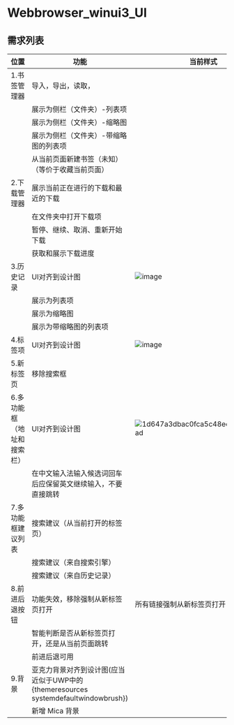 # Webbrowser_winui3_UI

## 需求列表


| 位置 | 功能 | 当前样式 | 目标设计图样式 |
| ------------- | ------------- |------------- |------------- |
| 1.书签管理器 | 导入，导出，读取，| 
|  | 展示为侧栏（文件夹）-列表项 | | ![image](https://user-images.githubusercontent.com/6630660/230351458-21dd3346-476d-4798-bf5d-c2fa0649f72d.png) |
|  | 展示为侧栏（文件夹）-缩略图 | | ![image](https://user-images.githubusercontent.com/6630660/230351582-3c63f527-e606-40d7-9783-4251bff63f80.png) |
|  | 展示为侧栏（文件夹）-带缩略图的列表项 | | ![image](https://user-images.githubusercontent.com/6630660/230351690-cc201146-90f1-4b5c-aa28-95ae6ff329f1.png) |
|  | 从当前页面新建书签（未知）（等价于收藏当前页面） |
| 2.下载管理器| 展示当前正在进行的下载和最近的下载 |  | ![image](https://user-images.githubusercontent.com/6630660/230349493-07459e3c-c8b3-42dd-99e2-09c026ceb291.png) |
|  | 在文件夹中打开下载项 |
|  | 暂停、继续、取消、重新开始下载 |
|  | 获取和展示下载进度 |
| 3.历史记录| UI对齐到设计图 | ![image](https://user-images.githubusercontent.com/6630660/230349278-b37e5ff6-8b77-487d-8eee-38c562975e27.png) | ![image](https://user-images.githubusercontent.com/6630660/230348799-dc039034-561b-43bf-a5cf-839d3530e07b.png)
|  | 展示为列表项 |   | ![image](https://user-images.githubusercontent.com/6630660/230348799-dc039034-561b-43bf-a5cf-839d3530e07b.png)
|  | 展示为缩略图 |
|  | 展示为带缩略图的列表项 |
| 4.标签项| UI对齐到设计图 | ![image](https://user-images.githubusercontent.com/6630660/230350084-9048f880-32bf-4e08-aadd-9f5c495d5f02.png) |![52512b7f71ba33c768fa647be7182efa](https://user-images.githubusercontent.com/6630660/230349960-519d56ad-b4ae-4f19-b868-ad2c57fa21fe.png) |
| 5.新标签页 |移除搜索框|
| 6.多功能框（地址和搜索栏） |UI对齐到设计图| ![1d647a3dbac0fca5c48ec984189781ad](https://user-images.githubusercontent.com/6630660/230350361-662066f3-8a27-4400-99e3-890609ee4fc6.png) | ![b3c06bbbc3dc5c8f7a8b86725d64b12d](https://user-images.githubusercontent.com/6630660/230350568-475a2b6d-58e0-456b-acab-c97afe8a9c1f.png) |
|  |在中文输入法输入候选词回车后应保留英文继续输入，不要直接跳转| 
| 7.多功能框建议列表 |搜索建议（从当前打开的标签页）|
|  | 搜索建议（来自搜索引擎） |
|  | 搜索建议（来自历史记录） |
| 8.前进后退按钮 |功能失效，移除强制从新标签页打开 | 所有链接强制从新标签页打开 | 移除强制从新标签页打开 |
|  |智能判断是否从新标签页打开，还是从当前页面跳转 |  |  |
|  |前进后退可用 |  |  |
| 9.背景 | 亚克力背景对齐到设计图(应当近似于UWP中的{themeresources systemdefaultwindowbrush}) |
|  | 新增 Mica 背景 |
